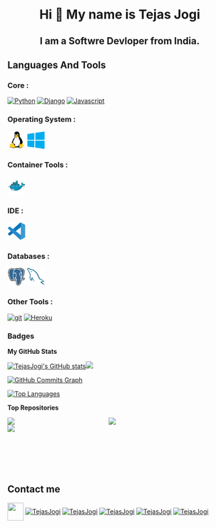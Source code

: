 <h1 align="center">Hi 👋 My name is Tejas Jogi</h1>
<h2 align="center"> I am a Softwre Devloper from India.</h2>

<h2 align="Left">Languages And Tools</h2>

<h3 align="Left">Core :</h3>
<a href="https://www.python.org/" target="_blank" rel="noreferrer"><img src="https://raw.githubusercontent.com/danielcranney/readme-generator/main/public/icons/skills/python-colored.svg" width="40" height="40" alt="Python" /></a>
<a href="https://www.djangoproject.com/" target="_blank" rel="noreferrer"><img src="https://raw.githubusercontent.com/danielcranney/readme-generator/main/public/icons/skills/django-colored.svg" width="40" height="40" alt="Django" /></a>
<a href="https://developer.mozilla.org/en-US/docs/Web/JavaScript" target="_blank" rel="noreferrer"><img src="https://raw.githubusercontent.com/danielcranney/readme-generator/main/public/icons/skills/javascript-colored.svg" width="40" height="40" alt="Javascript" /></a>
</p>

<h3 align="Left">Operating System :</h3>
<a href="https://www.linux.org/" target="_blank"> <img src="https://raw.githubusercontent.com/devicons/devicon/master/icons/linux/linux-original.svg" alt="linux" width="40" height="40"/></a>
<a href="https://www.microsoft.com/windows8" target="_blank"> <img src="https://raw.githubusercontent.com/devicons/devicon/master/icons/windows8/windows8-original.svg" alt="windows" width="40" height="40"/></a>

<h3 align="Left">Container Tools :</h3>
<a href="https://www.docker.com/" target="_blank"> <img src="https://raw.githubusercontent.com/devicons/devicon/master/icons/docker/docker-original.svg" alt="docker" width="40" height="40"/></a>

<h3 align="Left">IDE :</h3>
<a href="https://code.visualstudio.com/" target="_blank"> <img src="https://raw.githubusercontent.com/devicons/devicon/master/icons/vscode/vscode-original.svg" alt="vscode" width="40" height="40"/></a>

<h3 align="Left">Databases :</h3>
<a href="https://www.postgresql.org" target="_blank"> <img src="https://raw.githubusercontent.com/devicons/devicon/master/icons/postgresql/postgresql-original.svg" alt="postgresql" width="40" height="40"/></a>
<a href="https://www.mysql.com/" target="_blank"> <img src="https://raw.githubusercontent.com/devicons/devicon/master/icons/mysql/mysql-original.svg" alt="mysql" width="40" height="40"/></a>

<h3 align="Left">Other Tools :</h3>
<a href="https://git-scm.com/" target="_blank"> <img src="https://www.vectorlogo.zone/logos/git-scm/git-scm-icon.svg" alt="git" width="40" height="40"/></a>
<a href="https://www.heroku.com/" target="_blank" rel="noreferrer"><img src="https://raw.githubusercontent.com/danielcranney/readme-generator/main/public/icons/skills/heroku-colored.svg" width="40" height="40" alt="Heroku" /></a>

 
 
### Badges

<b>My GitHub Stats</b>

<a href="http://www.github.com/TejasJogi"><img src="https://github-readme-stats.vercel.app/api?username=TejasJogi&show_icons=true&hide=&count_private=true&title_color=0891b2&text_color=ffffff&icon_color=0891b2&bg_color=1c1917&hide_border=true&show_icons=true" alt="TejasJogi's GitHub stats" /><a href="http://www.github.com/TejasJogi"><img src="https://github-readme-streak-stats.herokuapp.com/?user=TejasJogi&stroke=ffffff&background=1c1917&ring=0891b2&fire=0891b2&currStreakNum=ffffff&currStreakLabel=0891b2&sideNums=ffffff&sideLabels=ffffff&dates=ffffff&hide_border=true" /></a>

<a href="http://www.github.com/TejasJogi"><img src="https://activity-graph.herokuapp.com/graph?username=TejasJogi&bg_color=1c1917&color=ffffff&line=0891b2&point=ffffff&area_color=1c1917&area=true&hide_border=true&custom_title=GitHub%20Commits%20Graph" alt="GitHub Commits Graph" /></a>

<a href="https://github.com/TejasJogi" align="left"><img src="https://github-readme-stats.vercel.app/api/top-langs/?username=TejasJogi&langs_count=10&title_color=0891b2&text_color=ffffff&icon_color=0891b2&bg_color=1c1917&hide_border=true&locale=en&custom_title=Top%20%Languages" alt="Top Languages" /></a>
 
<b>Top Repositories</b>

<div width="100%" align="center"><a href="https://github.com/TejasJogi/Library-Management-System-Django-MYSQL" align="left"><img align="left" width="45%" src="https://github-readme-stats.vercel.app/api/pin/?username=TejasJogi&repo=Library-Management-System-Django-MYSQL&title_color=0891b2&text_color=ffffff&icon_color=0891b2&bg_color=1c1917&hide_border=true&locale=en" /></a>
<a href="https://github.com/TejasJogi/Weather-Forcast-API-Using-ZIPCode" align="left"><img align="left" width="45%" src="https://github-readme-stats.vercel.app/api/pin/?username=TejasJogi&repo=Weather-Forcast-API-Using-ZIPCode&title_color=0891b2&text_color=ffffff&icon_color=0891b2&bg_color=1c1917&hide_border=true&locale=en" /></a>
<a href="https://github.com/TejasJogi/Authentication-API-Django-MongoDB" align="left"><img align="left" width="45%" src="https://github-readme-stats.vercel.app/api/pin/?username=TejasJogi&repo=Authentication-API-Django-MongoDB&title_color=0891b2&text_color=ffffff&icon_color=0891b2&bg_color=1c1917&hide_border=true&locale=en" /></a>
</div><br /><br /><br /><br /><br /><br /><br />


<h2 align="Left">Contact me</h2>
<p align="left">
<a href="https://www.github.com/TejasJogi" target="_blank"><img align="center" src="https://raw.githubusercontent.com/rahuldkjain/github-profile-readme-generator/master/src/images/icons/Social/github.svg" width="36" height="40" /></a>
<a href="https://linkedin.com/in/tejas-jogi-3b98621a9" target="blank"><img align="center" src="https://raw.githubusercontent.com/rahuldkjain/github-profile-readme-generator/master/src/images/icons/Social/linked-in-alt.svg" alt="TejasJogi" height="36" width="40" /></a>
<a href="https://twitter.com/TejasJogi1" target="blank"><img align="center" src="https://raw.githubusercontent.com/rahuldkjain/github-profile-readme-generator/master/src/images/icons/Social/twitter.svg" alt="TejasJogi" height="36" width="40" /></a>
<a href="https://instagram.com/tey_jus" target="blank"><img align="center" src="https://raw.githubusercontent.com/rahuldkjain/github-profile-readme-generator/master/src/images/icons/Social/instagram.svg" alt="TejasJogi" height="36" width="40" /></a>
<a href="https://open.spotify.com/user/31zcsx2np2gkdv7e5mapwhc5zuda" target="blank"><img align="center" src="https://raw.githubusercontent.com/rahuldkjain/github-profile-readme-generator/master/src/images/icons/Social/spotify.svg" alt="TejasJogi" height="36" width="40" /></a>
 <a href="https://www.hackerrank.com/tejasjogi1995" target="blank"><img align="center" src="https://raw.githubusercontent.com/rahuldkjain/github-profile-readme-generator/master/src/images/icons/Social/hackerrank.svg" alt="TejasJogi" height="36" width="40" /></a>
</P>

